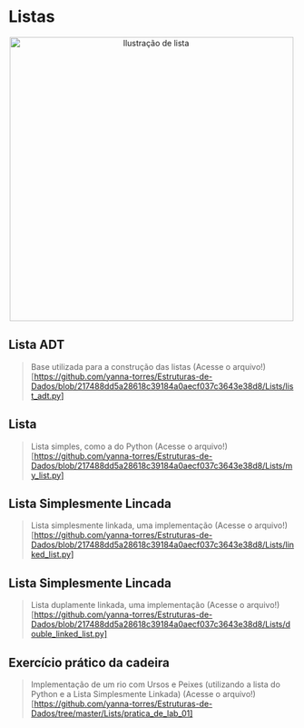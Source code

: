 # Listas

<div align="center">
<image src="2810820.jpg" alt="Ilustração de lista" width="500" height="500">
</div>


## Lista ADT
> Base utilizada para a construção das listas
(Acesse o arquivo!)[https://github.com/yanna-torres/Estruturas-de-Dados/blob/217488dd5a28618c39184a0aecf037c3643e38d8/Lists/list_adt.py]

## Lista
> Lista simples, como a do Python
(Acesse o arquivo!)[https://github.com/yanna-torres/Estruturas-de-Dados/blob/217488dd5a28618c39184a0aecf037c3643e38d8/Lists/my_list.py]

## Lista Simplesmente Lincada 
> Lista simplesmente linkada, uma implementação
(Acesse o arquivo!)[https://github.com/yanna-torres/Estruturas-de-Dados/blob/217488dd5a28618c39184a0aecf037c3643e38d8/Lists/linked_list.py]

## Lista Simplesmente Lincada 
> Lista duplamente linkada, uma implementação
(Acesse o arquivo!)[https://github.com/yanna-torres/Estruturas-de-Dados/blob/217488dd5a28618c39184a0aecf037c3643e38d8/Lists/double_linked_list.py]

## Exercício prático da cadeira
> Implementação de um rio com Ursos e Peixes (utilizando a lista do Python e a Lista Simplesmente Linkada)
(Acesse o arquivo!)[https://github.com/yanna-torres/Estruturas-de-Dados/tree/master/Lists/pratica_de_lab_01]
